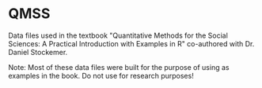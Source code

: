 # QMSS
Data files used in the textbook "Quantitative Methods for the Social Sciences: A Practical Introduction with Examples in R" co-authored with Dr. Daniel Stockemer.

Note: Most of these data files were built for the purpose of using as examples in the book. Do not use for research purposes!
